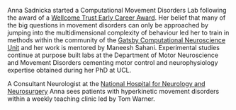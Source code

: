 Anna Sadnicka started a Computational Movement Disorders Lab following the award of a [Wellcome Trust Early Career Award](https://wellcome.org/grant-funding/guidance/discovery-research-schemes-remit).  Her belief that many of the big questions in movement disorders can only be approached by jumping into the multidimensional complexity of behaviour led her to train in methods within the community of the [Gatsby Computational Neuroscience Unit](https://www.ucl.ac.uk/gatsby/gatsby-computational-neuroscience-unit) and her work is mentored by Maneesh Sahani. Experimental studies continue at purpose built labs at the Department of Motor Neuroscience and Movement Disorders cementing motor control and neurophysiology expertise obtained during her PhD at UCL.  

A Consultant Neurologist at the [National Hospital for Neurology and Neurosurgery](https://www.uclh.nhs.uk/our-services/find-consultant/dr-anna-sadnicka) Anna sees patients with hyperkinetic movement disorders within a weekly teaching clinic led by Tom Warner.  